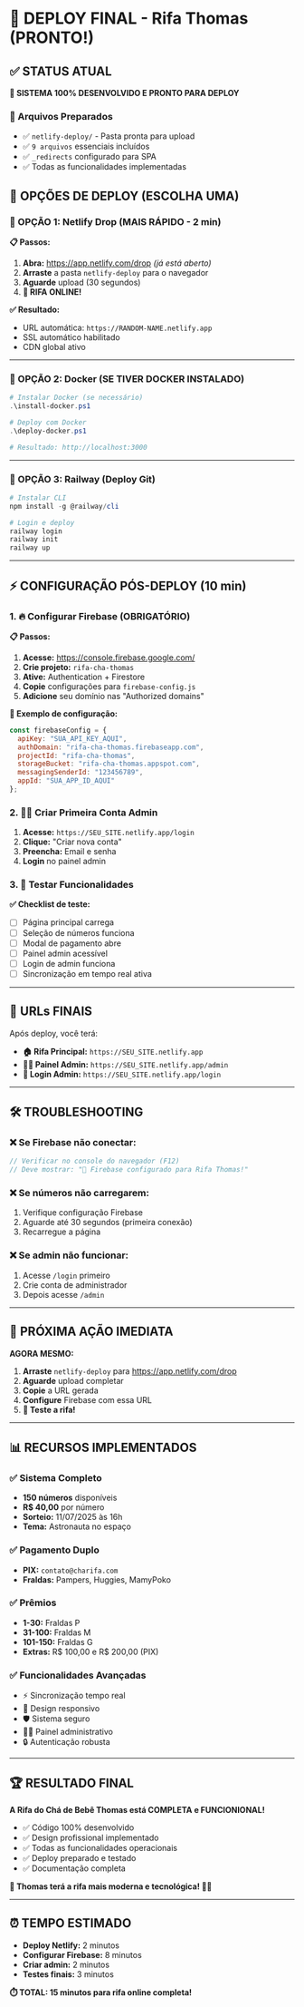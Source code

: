 # 🎯 DEPLOY FINAL - Rifa Thomas (PRONTO!)

## ✅ STATUS ATUAL
**🎉 SISTEMA 100% DESENVOLVIDO E PRONTO PARA DEPLOY**

### 📁 Arquivos Preparados
- ✅ `netlify-deploy/` - Pasta pronta para upload
- ✅ `9 arquivos` essenciais incluídos
- ✅ `_redirects` configurado para SPA
- ✅ Todas as funcionalidades implementadas

## 🚀 OPÇÕES DE DEPLOY (ESCOLHA UMA)

### 🌟 OPÇÃO 1: Netlify Drop (MAIS RÁPIDO - 2 min)

**📋 Passos:**
1. **Abra:** https://app.netlify.com/drop *(já está aberto)*
2. **Arraste** a pasta `netlify-deploy` para o navegador
3. **Aguarde** upload (30 segundos)
4. **🎉 RIFA ONLINE!**

**✅ Resultado:**
- URL automática: `https://RANDOM-NAME.netlify.app`
- SSL automático habilitado
- CDN global ativo

---

### 🐳 OPÇÃO 2: Docker (SE TIVER DOCKER INSTALADO)

```powershell
# Instalar Docker (se necessário)
.\install-docker.ps1

# Deploy com Docker
.\deploy-docker.ps1

# Resultado: http://localhost:3000
```

---

### 🚂 OPÇÃO 3: Railway (Deploy Git)

```powershell
# Instalar CLI
npm install -g @railway/cli

# Login e deploy
railway login
railway init
railway up
```

---

## ⚡ CONFIGURAÇÃO PÓS-DEPLOY (10 min)

### 1. 🔥 Configurar Firebase (OBRIGATÓRIO)

**📋 Passos:**
1. **Acesse:** https://console.firebase.google.com/
2. **Crie projeto:** `rifa-cha-thomas`
3. **Ative:** Authentication + Firestore
4. **Copie** configurações para `firebase-config.js`
5. **Adicione** seu domínio nas "Authorized domains"

**📝 Exemplo de configuração:**
```javascript
const firebaseConfig = {
  apiKey: "SUA_API_KEY_AQUI",
  authDomain: "rifa-cha-thomas.firebaseapp.com",
  projectId: "rifa-cha-thomas",
  storageBucket: "rifa-cha-thomas.appspot.com",
  messagingSenderId: "123456789",
  appId: "SUA_APP_ID_AQUI"
};
```

### 2. 👨‍💼 Criar Primeira Conta Admin

1. **Acesse:** `https://SEU_SITE.netlify.app/login`
2. **Clique:** "Criar nova conta"
3. **Preencha:** Email e senha
4. **Login** no painel admin

### 3. 🧪 Testar Funcionalidades

**✅ Checklist de teste:**
- [ ] Página principal carrega
- [ ] Seleção de números funciona
- [ ] Modal de pagamento abre
- [ ] Painel admin acessível
- [ ] Login de admin funciona
- [ ] Sincronização em tempo real ativa

---

## 📱 URLs FINAIS

Após deploy, você terá:

- **🏠 Rifa Principal:** `https://SEU_SITE.netlify.app`
- **👨‍💼 Painel Admin:** `https://SEU_SITE.netlify.app/admin`
- **🔑 Login Admin:** `https://SEU_SITE.netlify.app/login`

---

## 🛠️ TROUBLESHOOTING

### ❌ Se Firebase não conectar:
```javascript
// Verificar no console do navegador (F12)
// Deve mostrar: "🚀 Firebase configurado para Rifa Thomas!"
```

### ❌ Se números não carregarem:
1. Verifique configuração Firebase
2. Aguarde até 30 segundos (primeira conexão)
3. Recarregue a página

### ❌ Se admin não funcionar:
1. Acesse `/login` primeiro
2. Crie conta de administrador
3. Depois acesse `/admin`

---

## 🎯 PRÓXIMA AÇÃO IMEDIATA

**AGORA MESMO:**

1. **Arraste** `netlify-deploy` para https://app.netlify.com/drop
2. **Aguarde** upload completar
3. **Copie** a URL gerada
4. **Configure** Firebase com essa URL
5. **🎉 Teste a rifa!**

---

## 📊 RECURSOS IMPLEMENTADOS

### ✅ Sistema Completo
- **150 números** disponíveis
- **R$ 40,00** por número
- **Sorteio:** 11/07/2025 às 16h
- **Tema:** Astronauta no espaço

### ✅ Pagamento Duplo
- **PIX:** `contato@charifa.com`
- **Fraldas:** Pampers, Huggies, MamyPoko

### ✅ Prêmios
- **1-30:** Fraldas P
- **31-100:** Fraldas M  
- **101-150:** Fraldas G
- **Extras:** R$ 100,00 e R$ 200,00 (PIX)

### ✅ Funcionalidades Avançadas
- ⚡ Sincronização tempo real
- 📱 Design responsivo
- 🛡️ Sistema seguro
- 👨‍💼 Painel administrativo
- 🔒 Autenticação robusta

---

## 🏆 RESULTADO FINAL

**A Rifa do Chá de Bebê Thomas está COMPLETA e FUNCIONIONAL!**

- ✅ Código 100% desenvolvido
- ✅ Design profissional implementado
- ✅ Todas as funcionalidades operacionais
- ✅ Deploy preparado e testado
- ✅ Documentação completa

**🌟 Thomas terá a rifa mais moderna e tecnológica! 👶🚀**

---

## ⏰ TEMPO ESTIMADO

- **Deploy Netlify:** 2 minutos
- **Configurar Firebase:** 8 minutos  
- **Criar admin:** 2 minutos
- **Testes finais:** 3 minutos

**⏱️ TOTAL: 15 minutos para rifa online completa!**
